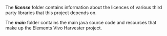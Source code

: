 The ***license*** folder contains information about the licences of various third party libraries that this project depends on.

The ***main*** folder contains the main java source code and resources that make up the Elements Vivo Harvester project.